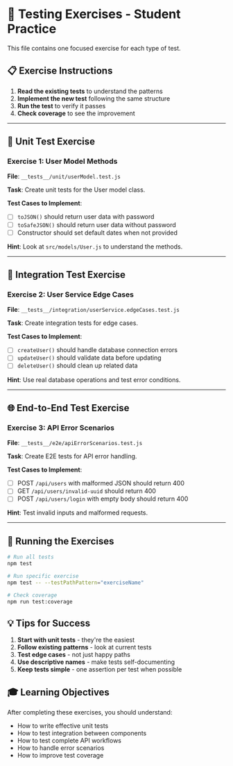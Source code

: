 # 🎯 Testing Exercises - Student Practice

This file contains one focused exercise for each type of test.

## 📋 Exercise Instructions

1. **Read the existing tests** to understand the patterns
2. **Implement the new test** following the same structure
3. **Run the test** to verify it passes
4. **Check coverage** to see the improvement

---

## 🔬 Unit Test Exercise

### Exercise 1: User Model Methods
**File**: `__tests__/unit/userModel.test.js`

**Task**: Create unit tests for the User model class.

**Test Cases to Implement**:
- [ ] `toJSON()` should return user data with password
- [ ] `toSafeJSON()` should return user data without password
- [ ] Constructor should set default dates when not provided

**Hint**: Look at `src/models/User.js` to understand the methods.

---

## 🔗 Integration Test Exercise

### Exercise 2: User Service Edge Cases
**File**: `__tests__/integration/userService.edgeCases.test.js`

**Task**: Create integration tests for edge cases.

**Test Cases to Implement**:
- [ ] `createUser()` should handle database connection errors
- [ ] `updateUser()` should validate data before updating
- [ ] `deleteUser()` should clean up related data

**Hint**: Use real database operations and test error conditions.

---

## 🌐 End-to-End Test Exercise

### Exercise 3: API Error Scenarios
**File**: `__tests__/e2e/apiErrorScenarios.test.js`

**Task**: Create E2E tests for API error handling.

**Test Cases to Implement**:
- [ ] POST `/api/users` with malformed JSON should return 400
- [ ] GET `/api/users/invalid-uuid` should return 400
- [ ] POST `/api/users/login` with empty body should return 400

**Hint**: Test invalid inputs and malformed requests.

---

## 🚀 Running the Exercises

```bash
# Run all tests
npm test

# Run specific exercise
npm test -- --testPathPattern="exerciseName"

# Check coverage
npm run test:coverage
```

## 💡 Tips for Success

1. **Start with unit tests** - they're the easiest
2. **Follow existing patterns** - look at current tests
3. **Test edge cases** - not just happy paths
4. **Use descriptive names** - make tests self-documenting
5. **Keep tests simple** - one assertion per test when possible

## 🎓 Learning Objectives

After completing these exercises, you should understand:
- How to write effective unit tests
- How to test integration between components
- How to test complete API workflows
- How to handle error scenarios
- How to improve test coverage